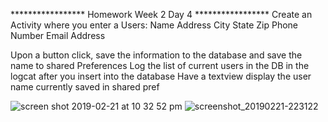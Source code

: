 ***************** Homework Week 2 Day 4 *****************
Create an Activity where you enter a Users:
Name
Address
City
State
Zip
Phone Number
Email Address

Upon a button click, save the information to the database and save the name to shared Preferences
Log the list of current users in the DB in the logcat after you insert into the database
Have a textview display the user name currently saved in shared pref

![screen shot 2019-02-21 at 10 32 52 pm](https://user-images.githubusercontent.com/32153064/53218175-15dee900-3629-11e9-8cf6-eadb5ceb136c.png)
![screenshot_20190221-223122](https://user-images.githubusercontent.com/32153064/53218232-60606580-3629-11e9-8061-4e90bdf30570.png)
